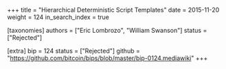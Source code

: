 +++
title = "Hierarchical Deterministic Script Templates"
date = 2015-11-20
weight = 124
in_search_index = true

[taxonomies]
authors = ["Eric Lombrozo", "William Swanson"]
status = ["Rejected"]

[extra]
bip = 124
status = ["Rejected"]
github = "https://github.com/bitcoin/bips/blob/master/bip-0124.mediawiki"
+++

